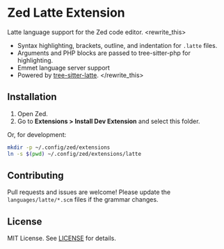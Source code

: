 # Zed Latte Extension

Latte language support for the Zed code editor.
<rewrite_this>

- Syntax highlighting, brackets, outline, and indentation for `.latte` files.
- Arguments and PHP blocks are passed to tree-sitter-php for highlighting.
- Emmet language server support
- Powered by [tree-sitter-latte](https://github.com/josbeir/tree-sitter-latte).
</rewrite_this>

## Installation

1. Open Zed.
2. Go to **Extensions > Install Dev Extension** and select this folder.

Or, for development:

```bash
mkdir -p ~/.config/zed/extensions
ln -s $(pwd) ~/.config/zed/extensions/latte
```

## Contributing

Pull requests and issues are welcome!
Please update the `languages/latte/*.scm` files if the grammar changes.

## License

MIT License. See [LICENSE](LICENSE) for details.

